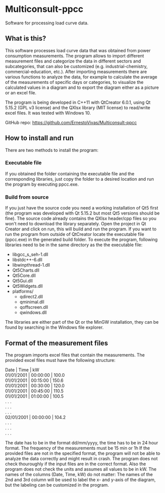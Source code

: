 # Multiconsult-ppcc
Software for processing load curve data.


## What is this?
This software processes load curve data that was obtained from power consumption measurements. The program allows to import different measurement files and categorize the data in different sectors and subcategories, that can also be customized (e.g. industrial-chemistry, commercial-education, etc.). After importing measurements there are various functions to analyze the data, for example to calculate the average of the measurements of specific days or categories, to visualize the calculated values in a diagram and to export the diagram either as a picture or an excel file.

The program is being developed in C++11 with QtCreator 6.0.1, using Qt 5.15.2 (GPL v3 license) and the QXlsx library (MIT license) to read/write excel files. It was tested with Windows 10.

GitHub repo:
https://github.com/ErnestoVivas/Multiconsult-ppcc


## How to install and run
There are two methods to install the program:

### Executable file
If you obtained the folder containing the executable file and the corresponding libraries, just copy the folder to a desired location and run the program by executing ppcc.exe.

### Build from source
If you just have the source code you need a working installation of Qt5 first (the program was developed with Qt 5.15.2 but most Qt5 versions should be fine). The source code already contains the QXlsx header/cpp files so you won't need to download the library separately.
Open the project in Qt Creator and click on run, this will build and run the program. If you want to run the program from outside of QtCreator locate the executable file (ppcc.exe) in the generated build folder. To execute the program, following libraries need to be in the same directory as the the executable file:
- libgcc_s_seh-1.dll
- libstdc++-6.dll
- libwinpthread-1.dll
- Qt5Charts.dll
- Qt5Core.dll
- Qt5Gui.dll
- Qt5Widgets.dll
- platforms/
  - qdirect2.dll
  - qminimal.dll
  - qoffscreen.dll
  - qwindows.dll

The libraries are either part of the Qt or the MinGW installation, they can be found by searching in the Windows file explorer.


## Format of the measurement files
The program imports excel files that contain the measurements. The provided excel files must have the following structure:

Date        | Time      | kW  
01/01/2001  | 00:00:00  | 100.0  
01/01/2001  | 00:15:00  | 150.6  
01/01/2001  | 00:30:00  | 120.0  
01/01/2001  | 00:45:00  | 110.5  
01/01/2001  | 01:00:00  | 100.5  
    .            .         .  
    .            .         .  
    .            .         .  
02/01/2001  | 00:00:00  | 104.2  
    .            .         .  
    .            .         .  
    .            .         .  

The date has to be in the format dd/mm/yyyy, the time has to be in 24 hour format. The frequency of the measurements must be 15 min or 1h If the provided files are not in the specified format, the program will not be able to analyze the data correctly and might result in crash. The program does not check thouroughly if the input files are in the correct format. Also the program does not check the units and assumes all values to be in kW. The names of the columns (Date, Time, kW) do not matter: The names of the 2nd and 3rd column will be used to label the x- and y-axis of the diagram, but the labeling can be customized in the program.